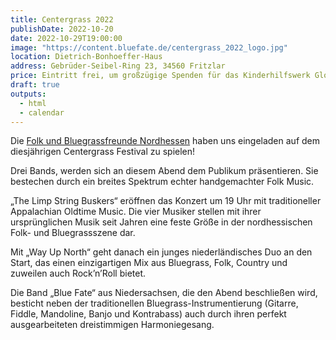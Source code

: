```yaml
---
title: Centergrass 2022
publishDate: 2022-10-20
date: 2022-10-29T19:00:00
image: "https://content.bluefate.de/centergrass_2022_logo.jpg"
location: Dietrich-Bonhoeffer-Haus
address: Gebrüder-Seibel-Ring 23, 34560 Fritzlar
price: Eintritt frei, um großzügige Spenden für das Kinderhilfswerk Global Care wird gebeten.
draft: true
outputs:
  - html
  - calendar
---
```

Die [Folk und Bluegrassfreunde Nordhessen](fbfn.de) haben uns eingeladen auf dem
diesjährigen Centergrass Festival zu spielen!

Drei Bands, werden sich an diesem Abend dem Publikum präsentieren. Sie bestechen durch ein breites Spektrum echter handgemachter Folk Music.

„The Limp String Buskers“ eröffnen das Konzert um 19 Uhr mit traditioneller Appalachian Oldtime Music. Die vier Musiker stellen mit ihrer ursprünglichen Musik seit Jahren eine feste Größe in der nordhessischen Folk- und Bluegrassszene dar.

Mit „Way Up North“ geht danach ein junges niederländisches Duo an den Start, das einen einzigartigen Mix aus Bluegrass, Folk, Country und zuweilen auch Rock’n’Roll bietet.

Die Band „Blue Fate“ aus Niedersachsen, die den Abend beschließen wird, besticht neben der traditionellen Bluegrass-Instrumentierung (Gitarre, Fiddle, Mandoline, Banjo und Kontrabass) auch durch ihren perfekt ausgearbeiteten dreistimmigen Harmoniegesang.

